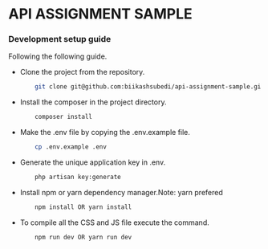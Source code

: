 # API ASSIGNMENT SAMPLE



### Development setup guide

Following the following guide.

- Clone the project from the repository.
  ```bash
      git clone git@github.com:biikashsubedi/api-assignment-sample.git
  ```

- Install the composer in the project directory.
  ```bash
      composer install
  ``` 

- Make the .env file by copying the .env.example file.
  ```bash
      cp .env.example .env
  ```

- Generate the unique application key in .env.
  ```bash
      php artisan key:generate
  ```

- Install npm or yarn dependency manager.Note: yarn prefered
  ```bash
      npm install OR yarn install 
  ```


- To compile all the CSS and JS file execute the command.
  ```bash
      npm run dev OR yarn run dev
  ``` 
